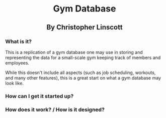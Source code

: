 <h1 align="center">Gym Database</h1>
<h2 align="center">By Christopher Linscott</h2>

### What is it?

This is a replication of a gym database one may use in storing and representing the data
for a small-scale gym keeping track of members and employees. 

While this doesn't include all aspects (such as job scheduling, workouts, and many other features), this is a great
start on what a gym database may look like.

### How can I get it started up?




### How does it work? / How is it designed?


